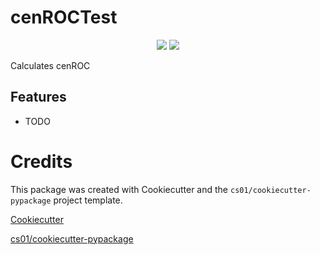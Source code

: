 # cenROCTest
<p align="center">

<a href="https://pypi.python.org/pypi/cenroctest">
<img src="https://img.shields.io/pypi/v/cenroctest.svg" /></a>
<a href="https://travis-ci.org/YuryMoskaltsov/cenroctest"><img src="https://travis-ci.org/YuryMoskaltsov/cenroctest.svg?branch=master" /></a>
</p>
Calculates cenROC 

## Features
-   TODO

# Credits
This package was created with Cookiecutter and the `cs01/cookiecutter-pypackage` project template.

[Cookiecutter](https://github.com/audreyr/cookiecutter)

[cs01/cookiecutter-pypackage](https://github.com/cs01/cookiecutter-pypackage)
